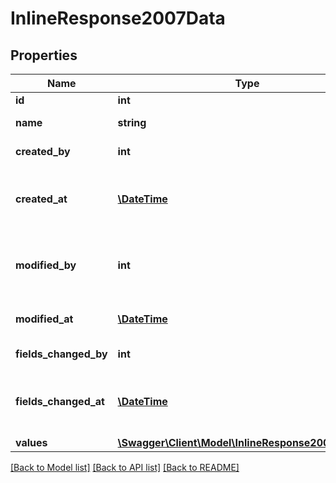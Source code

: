 # InlineResponse2007Data

## Properties
Name | Type | Description | Notes
------------ | ------------- | ------------- | -------------
**id** | **int** | Template Id | [optional] 
**name** | **string** | Template name | [optional] 
**created_by** | **int** | Template creator | [optional] 
**created_at** | [**\DateTime**](\DateTime.md) | Template modification date and time (ISO-8601) | [optional] 
**modified_by** | **int** | Template modification date and time (ISO-8601) | [optional] 
**modified_at** | [**\DateTime**](\DateTime.md) | Last template editor | [optional] 
**fields_changed_by** | **int** | Last fields editor | [optional] 
**fields_changed_at** | [**\DateTime**](\DateTime.md) | Last fileds modification date and time (ISO-8601) | [optional] 
**values** | [**\Swagger\Client\Model\InlineResponse2007Values[]**](InlineResponse2007Values.md) |  | [optional] 

[[Back to Model list]](../../README.md#documentation-for-models) [[Back to API list]](../../README.md#documentation-for-api-endpoints) [[Back to README]](../../README.md)

